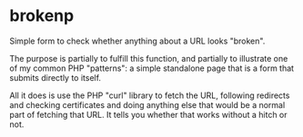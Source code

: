 brokenp
=======

Simple form to check whether anything about a URL looks "broken".

The purpose is partially to fulfill this function, and partially
to illustrate one of my common PHP "patterns": a simple standalone
page that is a form that submits directly to itself.

All it does is use the PHP "curl" library to fetch the URL, following
redirects and checking certificates and doing anything else that would
be a normal part of fetching that URL.  It tells you whether that works
without a hitch or not.
